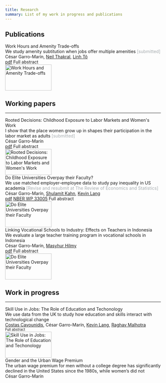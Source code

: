 ```yaml
---
title: Research
summary: List of my work in progress and publications
---
```



<head>
    <style>
        .hidden {
            display: none;
        }
    </style>
    <script>
        function showHideText(id) {
            var text = document.getElementById(id);
            if (text.style.display === "none") {
                text.style.display = "block";
            } else {
                text.style.display = "none";
            }
        }
    </script>
</head>



## Publications ##

<div class="universal-wrapper">
<div class="media stream-item view-compact">
    <div class="media-body">
        <div class="section-subheading article-title mb-0 mt-0">Work Hours and Amenity Trade-offs</div>
        <div class="article-style">We study amenity subtitution when jobs offer multiple amenities <font  color="#A6ACAF">[submitted] </font> </div>
        <div class="stream-meta article-metadata">
                <div>
                    <span class="author">César Garro-Marín,</span>
                    <span class="author"><a href="https://neilthakral.github.io/">Neil Thakral</a>, </span>
                    <span class="author"><a href="https://linh.to/">Linh Tô</a></span>
                </div>
        </div>
        <div class="btn-links">
           <a class="btn btn-outline-primary btn-page-header btn-sm" href="https://cesarlgm.github.io/documents/cesarlgm_rooted_intext.pdf" target="_blank">pdf</a>
            <a class="btn btn-outline-primary btn-page-header btn-sm" target="_blank" onclick="showHideText('idn_abstract')">
                    Full abstract
            </a>
            <p id="idn_abstract" class="hidden" style="display: none; text-align: justify"><br>
                <strong>Abstract: </strong> In this paper, we examine whether workers who place a higher value on specific job amenities are more likely to receive them in exchange for lower wages. While the classic compensating differentials model (Rosen, 1986) suggests they would, we show that when multiple amenities are considered together, the trade-offs become more complex. We develop a model that accounts for complementarity and substitutability in firms’ amenity offerings and workers’ preferences. Using data from the NLSY97, we find that shorter or more flexible work hours are often traded for other benefits, shaping gender disparities in wages and job amenities.
            </p>
        </div>
    </div>
    <div class="ml-3">
        <img src="/research/images/idn_image_resized.png" height="84" width="150" alt="Work Hours and Amenity Trade-offs" loading="lazy">
    </div>
</div>

## Working papers ##
<hr>





<div class="universal-wrapper">
<div class="media stream-item view-compact">
    <div class="media-body">
        <div class="section-subheading article-title mb-0 mt-0">Rooted Decisions: Childhood Exposure to Labor Markets and Women's Work</div>
        <div class="article-style">I show that the place women grow up in shapes their participation in the labor market as adults <font  color="#A6ACAF">[submitted] </font> </div>
        <div class="stream-meta article-metadata">
            <div class="article-metadata">
                <div><span class="author">César Garro-Marín</span></div>
            </div>
        </div>
        <div class="btn-links">
           <a class="btn btn-outline-primary btn-page-header btn-sm" href="https://cesarlgm.github.io/documents/cesarlgm_rooted_intext.pdf" target="_blank">pdf</a>
            <a class="btn btn-outline-primary btn-page-header btn-sm" target="_blank" onclick="showHideText('idn_abstract')">
                    Full abstract
            </a>
            <p id="idn_abstract" class="hidden" style="display: none; text-align: justify"><br>
                <strong>Abstract: </strong> How does early exposure to labor markets affect women’s work in adulthood? Using Indonesian data, I find strong and persistent effects of longer exposure to high-female employment places, especially during the formative years between ages 6 and 15. My estimation strategy compares women who moved from their birthplace at different ages but now live in the same location. I find that women from high-employment areas have 5 percentage points higher employment than those from lower-employment areas, suggesting that about 23% of the spatial inequality in women’s work is passed to the next generation, likely through learning of birthplace gender norms.
            </p>
        </div>
    </div>
    <div class="ml-3">
        <img src="/research/images/idn_image_resized.png" height="84" width="150" alt="Rooted Decisions: Childhood Exposure to Labor Markets and Women's Work" loading="lazy">
    </div>
</div>
<div class="media stream-item view-compact">
    <div class="media-body">
        <div class="section-subheading article-title mb-0 mt-0">Do Elite Universities Overpay their Faculty?</div>
        <div class="article-style">We use matched employer-employee data to study pay inequality in US academia  <font  color="#A6ACAF"> [Revise and resubmit at The Review of Economics and Statistics] </font> </div>
        <div class="stream-meta article-metadata">
            <div class="article-metadata">
                <div>
                    <span class="author">César Garro-Marín,</span>
                    <span class="author"><a href="https://sites.bu.edu/shulamitkahn/">Shulamit Kahn</a>,</span>
                    <span class="author"><a href="https://sites.bu.edu/kevinlang/">Kevin Lang</a></span>
                </div>
            </div>
        </div>
        <div class="btn-links">
               <a class="btn btn-outline-primary btn-page-header btn-sm" href="https://cesarlgm.github.io/documents/AKM_paper_v1.pdf" target="_blank">pdf</a>
               <a class="btn btn-outline-primary btn-page-header btn-sm" href="https://www.nber.org/papers/w33005" target="_blank">NBER WP 33005</a>
               <a class="btn btn-outline-primary btn-page-header btn-sm" target="_blank" onclick="showHideText('akm_abstract')">
                    Full abstract
                </a>
                <p id="akm_abstract" class="hidden" style="display: none; text-align: justify"><br><strong>Abstract: </strong>Do elite universities overpay their faculty? Not if you believe the AKM model. However, although the AKM model fits well, it is unlikely to be the right interpretation in this case.</p>
        </div>
    </div>
    <div class="ml-3">
        <img src="/research/images/akm_image_resized.png" height="84" width="150" alt="Do Elite Universities Overpay their Faculty" loading="lazy">
    </div>
</div>
<div class="media stream-item view-showcase">
        <div class="media-body">
            <div class="section-subheading article-title mb-0 mt-0">Linking Vocational Schools to Industry: Effects on Teachers in Indonesia</div>
            <div class="article-style">
            We evaluate a large teacher training program in vocational schools in Indonesia </div>
            <div class="stream-meta article-metadata">
                <div class="article-metadata">
                    <div>
                        <span class="author">César Garro-Marín,</span>
                        <span class="author"><a href="https://sites.google.com/view/masyhurhilmy/home?authuser=0">Masyhur Hilmy</a></span>
                    </div>
                </div>
            </div>
            <div class="btn-links">
               <a class="btn btn-outline-primary btn-page-header btn-sm" href="https://cesarlgm.github.io/documents/garroHilmy_smk.pdf" target="_blank">pdf</a>
               <a class="btn btn-outline-primary btn-page-header btn-sm" target="_blank" onclick="showHideText('smk_abstract')">
                    Full abstract
                </a>
                <p id="smk_abstract" class="hidden" style="display: none; text-align: justify"><br><strong>Abstract: </strong>This paper evaluates a mass training program for in-service vocational school teachers in Indonesia. The government rolled out an intensive, field-specific professional development program to enhance teachers’ vocational skills. Training was provided by experienced private sector firms. We assess its effects on teachers’ knowledge, classroom practices, and expectations of students’ outcomes using a randomized evaluation. The results show minimal impact on these areas. Survey data from training applicants suggest several reasons for the lack of effect: a mismatch between training offerings and existing skills gaps, insufficient post-training support, and untreated teachers accessing training from alternative providers.</p>
            </div>
        </div>
        <div class="ml-3">
            <img src="/research/images/smk_figure.png" height="84" width="150" alt="Do Elite Universities Overpay their Faculty" loading="lazy">
        </div>
    </div>
</div>

<!--
<div class="media stream-item view-compact">
    <div class="media-body">
        <div class="section-subheading article-title mb-0 mt-0">
        <a href="/project/internal-project/">Internal Project</a></div><a href="/project/internal-project/" class="summary-link">
            <div class="article-style">
                An example of using the in-built project page.</div></a><div class="stream-meta article-metadata">
            </div>
            <div class="btn-links">
                <a class="btn btn-outline-primary btn-page-header btn-sm" href="/slides/example/" target="_blank">
                    Slides
                </a>
                <a class="btn btn-outline-primary btn-page-header btn-sm" href="https://twitter.com/georgecushen" target="_blank" rel="noopener">
                    <i class="fab fa-twitter mr-1"></i>Follow</a>
            </div></div><div class="ml-3"><a href="/project/internal-project/">
<img src="/project/internal-project/featured_hu3d03a01dcc18bc5be0e67db3d8d209a6_224363_150x0_resize_q75_h2_lanczos.webp" height="84" width="150" alt="Internal Project" loading="lazy"></a></div></div></div>-->

## Work in progress ##
<hr>
<div class="universal-wrapper">
   <div class="media stream-item view-showcase">
        <div class="media-body">
            <div class="section-subheading article-title mb-0 mt-0">Skill Use in Jobs: The Role of Education and Techonology</div>
            <div class="article-style">
            We use data from the UK to study how education and skills interact with technological change</div>
            <div class="stream-meta article-metadata">
                <div class="article-metadata">
                    <div>
                        <span class="author"><a href="https://warwick.ac.uk/fac/soc/economics/staff/ccavounidis/">Costas Cavounidis</a>,</span>
                        <span class="author">César Garro-Marín,</span>
                        <span class="author"><a href="https://sites.bu.edu/kevinlang/">Kevin Lang</a>,</span>
                        <span class="author"><a href="https://www.raghavmalhotra.net/">Raghav Malhotra</a></span>
                    </div>
                </div>
            </div>
             <div class="btn-links">
               <!--<a class="btn btn-outline-primary btn-page-header btn-sm" href="https://cesarlgm.github.io/documents/AKM_paper_v1.pdf" target="_blank">pdf</a>-->
               <a class="btn btn-outline-primary btn-page-header btn-sm" target="_blank" onclick="showHideText('uk_abstract')" style="font-size:0.8em">
                    Full abstract
                </a>
                <p id="uk_abstract" class="hidden" style="display: none; font-size=0.5em; text-align: justify"><br><strong>Abstract: </strong>Workers with different education levels consistently do the same jobs differently. We introduce a model in which each education level affords workers a menu of skill packages. While we classify skills into four broad categories, we allow the productivity and substitutability of skills to differ across occupations. Moreover, the change in productivity over time is specific to each skill and occupation. Consequently, we implicitly allow the nature of skills within these broad aggregates to differ among occupations. We identify the cost of acquiring different skills based primarily on these within-occupation differences. We find that more educated workers have lower costs of investing in social, adaptive, and abstract skill while less educated workers acquire manual skill at lower cost. These cost differences are consistent with the occupations workers with different levels of education choose.</p>
                </div>
        </div>
        <div class="ml-3">
            <img src="/research/images/skills_image.png" height="84" width="150" alt="Skill Use in Jobs: The Role of Education and Techonology" loading="lazy">
        </div>
    </div>
    <div class="media stream-item view-compact">
        <div class="media-body">
            <div class="section-subheading article-title mb-0 mt-0">Gender and the Urban Wage Premium</div>
            <div class="article-style">
            The urban wage premium for men without a college degree has significantly declined in the United States since the 1980s, while women’s did not
            </div>
            <div class="stream-meta article-metadata">
                <div class="article-metadata">
                    <div>
                        <span class="author">César Garro-Marín</span>
                    </div>
                </div>
            </div>
            <div class="btn-links">
            </div>
        </div>
        <!--<div class="ml-3">
            <img src="/research/images/akm_image_resized.png" height="84" width="150" alt="Do Elite Universities Overpay their Faculty" loading="lazy">
        </div>-->
    </div>
</div>

<!--
<div class="universal-wrapper"><div class="media stream-item view-compact"><div class="media-body"><div class="section-subheading article-title mb-0 mt-0"><a href="http://example.org" target="_blank" rel="noopener">External Project</a></div><a href="http://example.org" target="_blank" rel="noopener" class="summary-link"><div class="article-style">An example of linking directly to an external project website using <code>external_link</code>.</div></a><div class="stream-meta article-metadata"></div></div><div class="ml-3"><a href="http://example.org" target="_blank" rel="noopener"><img src="/project/external-project/featured_hu3d03a01dcc18bc5be0e67db3d8d209a6_329522_150x0_resize_q75_h2_lanczos.webp" height="84" width="150" alt="External Project" loading="lazy"></a></div></div><div class="media stream-item view-compact"><div class="media-body"><div class="section-subheading article-title mb-0 mt-0"><a href="/project/internal-project/">Internal Project</a></div><a href="/project/internal-project/" class="summary-link"><div class="article-style">An example of using the in-built project page.</div></a><div class="stream-meta article-metadata"></div><div class="btn-links"><a class="btn btn-outline-primary btn-page-header btn-sm" href="/slides/example/" target="_blank">Slides</a>
<a class="btn btn-outline-primary btn-page-header btn-sm" href="https://twitter.com/georgecushen" target="_blank" rel="noopener"><i class="fab fa-twitter mr-1"></i>Follow</a></div></div><div class="ml-3"><a href="/project/internal-project/"><img src="/project/internal-project/featured_hu3d03a01dcc18bc5be0e67db3d8d209a6_224363_150x0_resize_q75_h2_lanczos.webp" height="84" width="150" alt="Internal Project" loading="lazy"></a></div></div></div>-->


